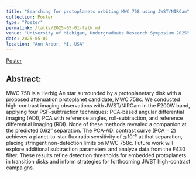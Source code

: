 ```yaml
---
title: "Searching for protoplanets orbiting MWC 758 using JWST/NIRCam"
collection: Poster
type: "Poster"
permalink: /talks/2025-05-01-talk.md
venue: "University of Michigan, Undergraduate Research Symposium 2025"
date: 2025-05-01
location: "Ann Arbor, MI, USA"
---
```


[Poster](https://docs.google.com/presentation/d/1EVPNDgg3iajrC5tScIFPIoUWnaNnFYir/edit?slide=id.p1#slide=id.p1)

## Abstract:
MWC 758 is a Herbig Ae star surrounded by a protoplanetary disk with a proposed attenuation protoplanet candidate, MWC 758c. We conducted high-contrast imaging observations with JWST/NIRCam in the F200W band, applying four PSF-subtraction techniques: PCA-based angular differential imaging (ADI), PCA with reference angles, roll-subtraction, and reference differential imaging (RDI). None of these methods revealed a companion at the predicted 0.62″ separation. The PCA-ADI contrast curve (PCA = 2) achieves a planet-to-star flux ratio sensitivity of ≲10⁻⁵ at that separation, placing stringent non-detection limits on MWC 758c. Future work will explore additional subtraction parameters and analyze data from the F430 filter. These results refine detection thresholds for embedded protoplanets in transition disks and inform strategies for forthcoming JWST high-contrast campaigns.
